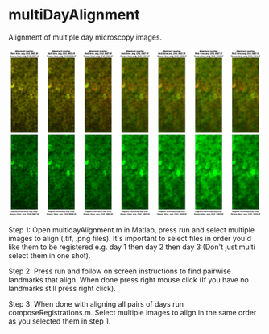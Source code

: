 # multiDayAlignment

Alignment of multiple day microscopy images.

![Demo](https://github.com/evarol/multiDayAlignment/blob/master/demo.png)


Step 1: Open multidayAlignment.m in Matlab, press run and select multiple images to align (.tif, .png files). It's important to select files in order you'd like them to be registered e.g. day 1 then day 2 then day 3 (Don't just multi select them in one shot).

Step 2: Press run and follow on screen instructions to find pairwise landmarks that align. When done press right mouse click (If you have no landmarks still press right click).

Step 3: When done with aligning all pairs of days run composeRegistrations.m. Select multiple images to align in the same order as you selected them in step 1.
